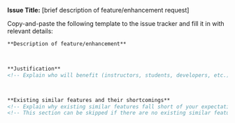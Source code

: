 **Issue Title:** [brief description of feature/enhancement request]

Copy-and-paste the following template to the issue tracker and fill it in with relevant details:
```markdown
**Description of feature/enhancement**



**Justification**
<!-- Explain who will benefit (instructors, students, developers, etc.) and in what way. -->



**Existing similar features and their shortcomings**
<!-- Explain why existing similar features fall short of your expectation. -->
<!-- This section can be skipped if there are no existing similar features. -->
```
